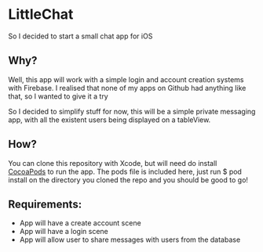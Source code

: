 #  LittleChat

So I decided to start a small chat app for iOS

Why?
--

Well, this app will work with a simple login and account creation systems with Firebase. I realised that none of my apps on Github had anything like that, so I wanted to give it a try

So I decided to simplify stuff for now, this will be a simple private messaging app, with all the existent users being displayed on a tableView.

How?
--

You can clone this repository with Xcode, but will need do install [CocoaPods](https://cocoapods.org) to run the app.
The pods file is included here, just run $ pod install on the directory you cloned the repo and you should be good to go!

Requirements:
--

- App will have a create account scene
- App will have a login scene
- App will allow user to share messages with users from the database

